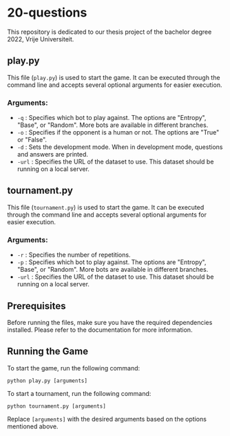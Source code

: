# 20-questions
This repository is dedicated to our thesis project of the bachelor degree 2022, Vrije Universiteit.



## play.py

This file (`play.py`) is used to start the game. It can be executed through the command line and accepts several optional arguments for easier execution.

### Arguments:

- `-q` : Specifies which bot to play against. The options are "Entropy", "Base", or "Random". More bots are available in different branches. 
- `-o` : Specifies if the opponent is a human or not. The options are "True" or "False".
- `-d` : Sets the development mode. When in development mode, questions and answers are printed.
- `-url` : Specifies the URL of the dataset to use. This dataset should be running on a local server.

## tournament.py

This file (`tournament.py`) is used to start the game. It can be executed through the command line and accepts several optional arguments for easier execution.

### Arguments:

- `-r` : Specifies the number of repetitions.
- `-p` : Specifies which bot to play against. The options are "Entropy", "Base", or "Random". More bots are available in different branches. 
- `-url` : Specifies the URL of the dataset to use. This dataset should be running on a local server.

## Prerequisites

Before running the files, make sure you have the required dependencies installed. Please refer to the documentation for more information.

## Running the Game

To start the game, run the following command:

```
python play.py [arguments]
```

To start a tournament, run the following command:

```
python tournament.py [arguments]
```

Replace `[arguments]` with the desired arguments based on the options mentioned above.
